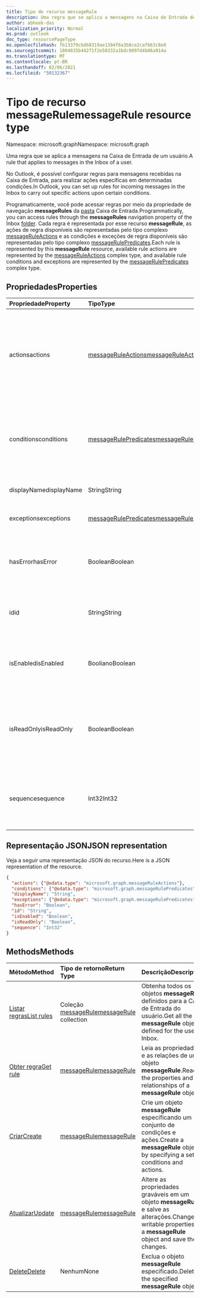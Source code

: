 ```yaml
---
title: Tipo de recurso messageRule
description: Uma regra que se aplica a mensagens na Caixa de Entrada de um usuário.
author: abheek-das
localization_priority: Normal
ms.prod: outlook
doc_type: resourcePageType
ms.openlocfilehash: fb13379cbd68319ae1384f6a3b8ce2caf663c8e0
ms.sourcegitcommit: 1004835b44271f2e50332a1bdc9097d4b06a914a
ms.translationtype: MT
ms.contentlocale: pt-BR
ms.lasthandoff: 02/06/2021
ms.locfileid: "50132367"
---
```

# <a name="messagerule-resource-type"></a><span data-ttu-id="0502d-103">Tipo de recurso messageRule</span><span class="sxs-lookup"><span data-stu-id="0502d-103">messageRule resource type</span></span>

<span data-ttu-id="0502d-104">Namespace: microsoft.graph</span><span class="sxs-lookup"><span data-stu-id="0502d-104">Namespace: microsoft.graph</span></span>


<span data-ttu-id="0502d-105">Uma regra que se aplica a mensagens na Caixa de Entrada de um usuário.</span><span class="sxs-lookup"><span data-stu-id="0502d-105">A rule that applies to messages in the Inbox of a user.</span></span>

<span data-ttu-id="0502d-106">No Outlook, é possível configurar regras para mensagens recebidas na Caixa de Entrada, para realizar ações específicas em determinadas condições.</span><span class="sxs-lookup"><span data-stu-id="0502d-106">In Outlook, you can set up rules for incoming messages in the Inbox to carry out specific actions upon certain conditions.</span></span> 

<span data-ttu-id="0502d-107">Programaticamente, você pode acessar regras por meio da propriedade de navegação **messageRules** da [pasta](mailfolder.md) Caixa de Entrada.</span><span class="sxs-lookup"><span data-stu-id="0502d-107">Programmatically, you can access rules through the **messageRules** navigation property of the Inbox [folder](mailfolder.md).</span></span> <span data-ttu-id="0502d-108">Cada regra é representada por esse recurso **messageRule**, as ações de regra disponíveis são representadas pelo tipo complexo [messageRuleActions](messageruleactions.md) e as condições e exceções de regra disponíveis são representadas pelo tipo complexo [messageRulePredicates](messagerulepredicates.md).</span><span class="sxs-lookup"><span data-stu-id="0502d-108">Each rule is represented by this **messageRule** resource, available rule actions are represented by the [messageRuleActions](messageruleactions.md) complex type, and available rule conditions and exceptions are represented by the [messageRulePredicates](messagerulepredicates.md) complex type.</span></span>


## <a name="properties"></a><span data-ttu-id="0502d-109">Propriedades</span><span class="sxs-lookup"><span data-stu-id="0502d-109">Properties</span></span>
| <span data-ttu-id="0502d-110">Propriedade</span><span class="sxs-lookup"><span data-stu-id="0502d-110">Property</span></span>     | <span data-ttu-id="0502d-111">Tipo</span><span class="sxs-lookup"><span data-stu-id="0502d-111">Type</span></span>   |<span data-ttu-id="0502d-112">Descrição</span><span class="sxs-lookup"><span data-stu-id="0502d-112">Description</span></span>|
|:---------------|:--------|:----------|
| <span data-ttu-id="0502d-113">actions</span><span class="sxs-lookup"><span data-stu-id="0502d-113">actions</span></span> | [<span data-ttu-id="0502d-114">messageRuleActions</span><span class="sxs-lookup"><span data-stu-id="0502d-114">messageRuleActions</span></span>](messageruleactions.md) | <span data-ttu-id="0502d-115">Ações a serem realizadas em uma mensagem quando as condições correspondentes forem atendidas.</span><span class="sxs-lookup"><span data-stu-id="0502d-115">Actions to be taken on a message when the corresponding conditions are fulfilled.</span></span> |
| <span data-ttu-id="0502d-116">conditions</span><span class="sxs-lookup"><span data-stu-id="0502d-116">conditions</span></span> | [<span data-ttu-id="0502d-117">messageRulePredicates</span><span class="sxs-lookup"><span data-stu-id="0502d-117">messageRulePredicates</span></span>](messagerulepredicates.md) | <span data-ttu-id="0502d-118">Condições que, quando atendidas, acionarão as ações correspondentes dessa regra.</span><span class="sxs-lookup"><span data-stu-id="0502d-118">Conditions that when fulfilled, will trigger the corresponding actions for that rule.</span></span> |
| <span data-ttu-id="0502d-119">displayName</span><span class="sxs-lookup"><span data-stu-id="0502d-119">displayName</span></span> | <span data-ttu-id="0502d-120">String</span><span class="sxs-lookup"><span data-stu-id="0502d-120">String</span></span> | <span data-ttu-id="0502d-121">O nome de exibição da regra.</span><span class="sxs-lookup"><span data-stu-id="0502d-121">The display name of the rule.</span></span> |
| <span data-ttu-id="0502d-122">exceptions</span><span class="sxs-lookup"><span data-stu-id="0502d-122">exceptions</span></span> | [<span data-ttu-id="0502d-123">messageRulePredicates</span><span class="sxs-lookup"><span data-stu-id="0502d-123">messageRulePredicates</span></span>](messagerulepredicates.md) | <span data-ttu-id="0502d-124">Condições de exceção para a regra.</span><span class="sxs-lookup"><span data-stu-id="0502d-124">Exception conditions for the rule.</span></span> |
| <span data-ttu-id="0502d-125">hasError</span><span class="sxs-lookup"><span data-stu-id="0502d-125">hasError</span></span> | <span data-ttu-id="0502d-126">Boolean</span><span class="sxs-lookup"><span data-stu-id="0502d-126">Boolean</span></span> | <span data-ttu-id="0502d-127">Indica se a regra está em uma condição de erro.</span><span class="sxs-lookup"><span data-stu-id="0502d-127">Indicates whether the rule is in an error condition.</span></span> <span data-ttu-id="0502d-128">Somente leitura.</span><span class="sxs-lookup"><span data-stu-id="0502d-128">Read-only.</span></span> |
| <span data-ttu-id="0502d-129">id</span><span class="sxs-lookup"><span data-stu-id="0502d-129">id</span></span> |<span data-ttu-id="0502d-130">String</span><span class="sxs-lookup"><span data-stu-id="0502d-130">String</span></span>|<span data-ttu-id="0502d-131">O identificador exclusivo da regra.</span><span class="sxs-lookup"><span data-stu-id="0502d-131">The unique identifier of the rule.</span></span> <span data-ttu-id="0502d-132">Somente leitura.</span><span class="sxs-lookup"><span data-stu-id="0502d-132">Read-only.</span></span>|
| <span data-ttu-id="0502d-133">isEnabled</span><span class="sxs-lookup"><span data-stu-id="0502d-133">isEnabled</span></span> | <span data-ttu-id="0502d-134">Booliano</span><span class="sxs-lookup"><span data-stu-id="0502d-134">Boolean</span></span> | <span data-ttu-id="0502d-135">Indica se a regra está habilitada para ser aplicada a mensagens.</span><span class="sxs-lookup"><span data-stu-id="0502d-135">Indicates whether the rule is enabled to be applied to messages.</span></span> |
| <span data-ttu-id="0502d-136">isReadOnly</span><span class="sxs-lookup"><span data-stu-id="0502d-136">isReadOnly</span></span> | <span data-ttu-id="0502d-137">Boolean</span><span class="sxs-lookup"><span data-stu-id="0502d-137">Boolean</span></span> | <span data-ttu-id="0502d-138">Indica se a regra é somente leitura e não pode ser modificada ou excluída pelas regras da API REST.</span><span class="sxs-lookup"><span data-stu-id="0502d-138">Indicates if the rule is read-only and cannot be modified or deleted by the rules REST API.</span></span> |
| <span data-ttu-id="0502d-139">sequence</span><span class="sxs-lookup"><span data-stu-id="0502d-139">sequence</span></span> | <span data-ttu-id="0502d-140">Int32</span><span class="sxs-lookup"><span data-stu-id="0502d-140">Int32</span></span> | <span data-ttu-id="0502d-141">Indica a ordem em que a regra é executada, entre outras regras.</span><span class="sxs-lookup"><span data-stu-id="0502d-141">Indicates the order in which the rule is executed, among other rules.</span></span> |


## <a name="json-representation"></a><span data-ttu-id="0502d-142">Representação JSON</span><span class="sxs-lookup"><span data-stu-id="0502d-142">JSON representation</span></span>
<span data-ttu-id="0502d-143">Veja a seguir uma representação JSON do recurso.</span><span class="sxs-lookup"><span data-stu-id="0502d-143">Here is a JSON representation of the resource.</span></span>

<!-- {
  "blockType": "resource",
  "optionalProperties": [
   ],
   "baseType": "microsoft.graph.entity",
  "@odata.type": "microsoft.graph.messageRule"
}-->

```json
{
  "actions": {"@odata.type": "microsoft.graph.messageRuleActions"},
  "conditions": {"@odata.type": "microsoft.graph.messageRulePredicates"},
  "displayName": "String",
  "exceptions": {"@odata.type": "microsoft.graph.messageRulePredicates"},
  "hasError": "Boolean",
  "id": "String",
  "isEnabled": "Boolean",
  "isReadOnly": "Boolean",
  "sequence": "Int32"
}

```

## <a name="methods"></a><span data-ttu-id="0502d-144">Methods</span><span class="sxs-lookup"><span data-stu-id="0502d-144">Methods</span></span>
| <span data-ttu-id="0502d-145">Método</span><span class="sxs-lookup"><span data-stu-id="0502d-145">Method</span></span>           | <span data-ttu-id="0502d-146">Tipo de retorno</span><span class="sxs-lookup"><span data-stu-id="0502d-146">Return Type</span></span>    |<span data-ttu-id="0502d-147">Descrição</span><span class="sxs-lookup"><span data-stu-id="0502d-147">Description</span></span>|
|:---------------|:--------|:----------|
|[<span data-ttu-id="0502d-148">Listar regras</span><span class="sxs-lookup"><span data-stu-id="0502d-148">List rules</span></span>](../api/mailfolder-list-messagerules.md) | <span data-ttu-id="0502d-149">Coleção [messageRule](messagerule.md)</span><span class="sxs-lookup"><span data-stu-id="0502d-149">[messageRule](messagerule.md) collection</span></span> |<span data-ttu-id="0502d-150">Obtenha todos os objetos **messageRule** definidos para a Caixa de Entrada do usuário.</span><span class="sxs-lookup"><span data-stu-id="0502d-150">Get all the **messageRule** objects defined for the user's Inbox.</span></span>|
|[<span data-ttu-id="0502d-151">Obter regra</span><span class="sxs-lookup"><span data-stu-id="0502d-151">Get rule</span></span>](../api/messagerule-get.md) | [<span data-ttu-id="0502d-152">messageRule</span><span class="sxs-lookup"><span data-stu-id="0502d-152">messageRule</span></span>](messagerule.md) |<span data-ttu-id="0502d-153">Leia as propriedades e as relações de um objeto **messageRule**.</span><span class="sxs-lookup"><span data-stu-id="0502d-153">Read the properties and relationships of a **messageRule** object.</span></span>|
|[<span data-ttu-id="0502d-154">Criar</span><span class="sxs-lookup"><span data-stu-id="0502d-154">Create</span></span>](../api/mailfolder-post-messagerules.md) | [<span data-ttu-id="0502d-155">messageRule</span><span class="sxs-lookup"><span data-stu-id="0502d-155">messageRule</span></span>](messagerule.md) |<span data-ttu-id="0502d-156">Crie um objeto **messageRule** especificando um conjunto de condições e ações.</span><span class="sxs-lookup"><span data-stu-id="0502d-156">Create a **messageRule** object by specifying a set of conditions and actions.</span></span>|
|[<span data-ttu-id="0502d-157">Atualizar</span><span class="sxs-lookup"><span data-stu-id="0502d-157">Update</span></span>](../api/messagerule-update.md) | [<span data-ttu-id="0502d-158">messageRule</span><span class="sxs-lookup"><span data-stu-id="0502d-158">messageRule</span></span>](messagerule.md) |<span data-ttu-id="0502d-159">Altere as propriedades graváveis em um objeto **messageRule** e salve as alterações.</span><span class="sxs-lookup"><span data-stu-id="0502d-159">Change writable properties on a **messageRule** object and save the changes.</span></span> |
|[<span data-ttu-id="0502d-160">Delete</span><span class="sxs-lookup"><span data-stu-id="0502d-160">Delete</span></span>](../api/messagerule-delete.md) | <span data-ttu-id="0502d-161">Nenhum</span><span class="sxs-lookup"><span data-stu-id="0502d-161">None</span></span> |<span data-ttu-id="0502d-162">Exclua o objeto **messageRule** especificado.</span><span class="sxs-lookup"><span data-stu-id="0502d-162">Delete the specified **messageRule** object.</span></span> |

<!-- uuid: 8fcb5dbc-d5aa-4681-8e31-b001d5168d79
2015-10-25 14:57:30 UTC -->
<!-- {
  "type": "#page.annotation",
  "description": "messageRule resource",
  "keywords": "",
  "section": "documentation",
  "tocPath": ""
}-->


